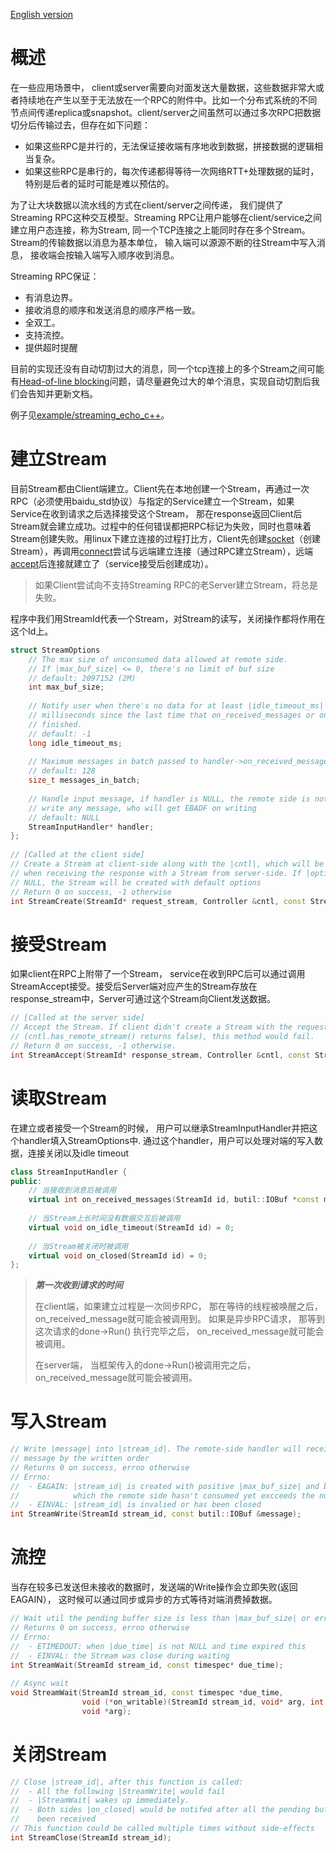 [English version](../en/streaming_rpc.md)

# 概述

在一些应用场景中， client或server需要向对面发送大量数据，这些数据非常大或者持续地在产生以至于无法放在一个RPC的附件中。比如一个分布式系统的不同节点间传递replica或snapshot。client/server之间虽然可以通过多次RPC把数据切分后传输过去，但存在如下问题：

- 如果这些RPC是并行的，无法保证接收端有序地收到数据，拼接数据的逻辑相当复杂。
- 如果这些RPC是串行的，每次传递都得等待一次网络RTT+处理数据的延时，特别是后者的延时可能是难以预估的。

为了让大块数据以流水线的方式在client/server之间传递， 我们提供了Streaming RPC这种交互模型。Streaming RPC让用户能够在client/service之间建立用户态连接，称为Stream,  同一个TCP连接之上能同时存在多个Stream。 Stream的传输数据以消息为基本单位， 输入端可以源源不断的往Stream中写入消息， 接收端会按输入端写入顺序收到消息。

Streaming RPC保证：

- 有消息边界。
- 接收消息的顺序和发送消息的顺序严格一致。
- 全双工。
- 支持流控。
- 提供超时提醒

目前的实现还没有自动切割过大的消息，同一个tcp连接上的多个Stream之间可能有[Head-of-line blocking](https://en.wikipedia.org/wiki/Head-of-line_blocking)问题，请尽量避免过大的单个消息，实现自动切割后我们会告知并更新文档。

例子见[example/streaming_echo_c++](https://github.com/brpc/brpc/tree/master/example/streaming_echo_c++/)。

# 建立Stream

目前Stream都由Client端建立。Client先在本地创建一个Stream，再通过一次RPC（必须使用baidu_std协议）与指定的Service建立一个Stream，如果Service在收到请求之后选择接受这个Stream， 那在response返回Client后Stream就会建立成功。过程中的任何错误都把RPC标记为失败，同时也意味着Stream创建失败。用linux下建立连接的过程打比方，Client先创建[socket](http://linux.die.net/man/7/socket)（创建Stream），再调用[connect](http://linux.die.net/man/2/connect)尝试与远端建立连接（通过RPC建立Stream），远端[accept](http://linux.die.net/man/2/accept)后连接就建立了（service接受后创建成功）。

> 如果Client尝试向不支持Streaming RPC的老Server建立Stream，将总是失败。

程序中我们用StreamId代表一个Stream，对Stream的读写，关闭操作都将作用在这个Id上。

```c++
struct StreamOptions
    // The max size of unconsumed data allowed at remote side.
    // If |max_buf_size| <= 0, there's no limit of buf size
    // default: 2097152 (2M)
    int max_buf_size;
 
    // Notify user when there's no data for at least |idle_timeout_ms|
    // milliseconds since the last time that on_received_messages or on_idle_timeout
    // finished.
    // default: -1
    long idle_timeout_ms;
     
    // Maximum messages in batch passed to handler->on_received_messages
    // default: 128
    size_t messages_in_batch;
 
    // Handle input message, if handler is NULL, the remote side is not allowd to
    // write any message, who will get EBADF on writing
    // default: NULL
    StreamInputHandler* handler;
};
 
// [Called at the client side]
// Create a Stream at client-side along with the |cntl|, which will be connected
// when receiving the response with a Stream from server-side. If |options| is
// NULL, the Stream will be created with default options
// Return 0 on success, -1 otherwise
int StreamCreate(StreamId* request_stream, Controller &cntl, const StreamOptions* options);
```

# 接受Stream

如果client在RPC上附带了一个Stream， service在收到RPC后可以通过调用StreamAccept接受。接受后Server端对应产生的Stream存放在response_stream中，Server可通过这个Stream向Client发送数据。

```c++
// [Called at the server side]
// Accept the Stream. If client didn't create a Stream with the request
// (cntl.has_remote_stream() returns false), this method would fail.
// Return 0 on success, -1 otherwise.
int StreamAccept(StreamId* response_stream, Controller &cntl, const StreamOptions* options);
```

# 读取Stream

在建立或者接受一个Stream的时候， 用户可以继承StreamInputHandler并把这个handler填入StreamOptions中. 通过这个handler，用户可以处理对端的写入数据，连接关闭以及idle timeout

```c++
class StreamInputHandler {
public:
    // 当接收到消息后被调用
    virtual int on_received_messages(StreamId id, butil::IOBuf *const messages[], size_t size) = 0;
 
    // 当Stream上长时间没有数据交互后被调用
    virtual void on_idle_timeout(StreamId id) = 0;
 
    // 当Stream被关闭时被调用
    virtual void on_closed(StreamId id) = 0;
};
```

>***第一次收到请求的时间***
>
>在client端，如果建立过程是一次同步RPC， 那在等待的线程被唤醒之后，on_received_message就可能会被调用到。 如果是异步RPC请求， 那等到这次请求的done->Run() 执行完毕之后， on_received_message就可能会被调用。
>
>在server端， 当框架传入的done->Run()被调用完之后， on_received_message就可能会被调用。

# 写入Stream

```c++
// Write |message| into |stream_id|. The remote-side handler will received the
// message by the written order
// Returns 0 on success, errno otherwise
// Errno:
//  - EAGAIN: |stream_id| is created with positive |max_buf_size| and buf size
//            which the remote side hasn't consumed yet excceeds the number.
//  - EINVAL: |stream_id| is invalied or has been closed
int StreamWrite(StreamId stream_id, const butil::IOBuf &message);
```

# 流控

当存在较多已发送但未接收的数据时，发送端的Write操作会立即失败(返回EAGAIN）， 这时候可以通过同步或异步的方式等待对端消费掉数据。

```c++
// Wait util the pending buffer size is less than |max_buf_size| or error occurs
// Returns 0 on success, errno otherwise
// Errno:
//  - ETIMEDOUT: when |due_time| is not NULL and time expired this
//  - EINVAL: the Stream was close during waiting
int StreamWait(StreamId stream_id, const timespec* due_time);
 
// Async wait
void StreamWait(StreamId stream_id, const timespec *due_time,
                void (*on_writable)(StreamId stream_id, void* arg, int error_code),
                void *arg);
```

# 关闭Stream

```c++
// Close |stream_id|, after this function is called:
//  - All the following |StreamWrite| would fail
//  - |StreamWait| wakes up immediately.
//  - Both sides |on_closed| would be notifed after all the pending buffers have
//    been received
// This function could be called multiple times without side-effects
int StreamClose(StreamId stream_id);
```

